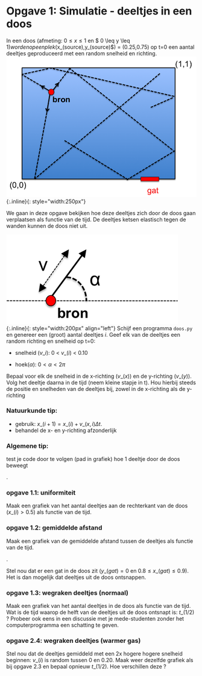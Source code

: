 # Opgave 1: Simulatie - deeltjes in een doos

In een doos (afmeting: $0 \leq x \leq 1$ en $ 0 \leq y \leq 1$) worden 
op een plek ($x_(source)$,$y\_(source)$) = (0.25,0.75) op t=0 een aantal 
deeltjes geproduceerd met een random snelheid en richting.
![Doos](Doos.png){:.inline}{: style="width:250px"}

We gaan in deze opgave bekijken hoe deze deeltjes zich door de doos gaan 
verplaatsen als functie van de tijd. De deeltjes ketsen elastisch tegen 
de wanden kunnen de doos niet uit.

![Kinematica](Kinematica.png){:.inline}{: style="width:200px" align="left"} 
Schijf een programma `doos.py` en genereer een (groot) aantal deeltjes $i$. Geef elk van de deeltjes 
een random richting en snelheid op t=0:

* snelheid ($v\_i$): 0 < $v\_(i)$ < 0.10

* hoek($\alpha$):  $0 < \alpha < 2\pi$


Bepaal voor elk de snelheid in de x-richting ($v\_(x)$) en de y-richting ($v\_(y)$). 
Volg het deeltje daarna in de tijd (neem kleine stapje in t). Hou hierbij steeds de positie 
en snelheden van de deeltjes bij, zowel in de x-richting als de y-richting


### Natuurkunde tip: 
* gebruik: $x\_(i+1) = x\_(i) +v\_(x,i)\Delta t$. 
* behandel de x- en y-richting afzonderlijk

### Algemene tip:
test je code door te volgen (pad in grafiek) hoe 1 deeltje door de doos beweegt

.


### opgave 1.1: uniformiteit

Maak een grafiek van het aantal deeltjes aan de rechterkant van de doos ($x\_(i) > 0.5$) als functie van de tijd.

### opgave 1.2: gemiddelde afstand

Maak een grafiek van de gemiddelde afstand tussen de deeltjes als functie van de tijd.

.

Stel nou dat er een gat in de doos zit ($y\_(gat) = 0$ en $0.8 \leq x\_(gat) \leq 0.9$). 
Het is dan mogelijk dat deeltjes uit de doos ontsnappen.

### opgave 1.3: wegraken deeltjes (normaal)

Maak een grafiek van het aantal deeltjes in de doos als functie van de tijd. Wat is de tijd 
waarop de helft van de deeltjes uit de doos ontsnapt is: $t\_(1/2)$ ? Probeer ook eens in 
een discussie met je mede-studenten zonder het computerprogramma een schatting te geven. 

### opgave 2.4: wegraken deeltjes (warmer gas)

Stel nou dat de deeltjes gemiddeld met een 2x hogere hogere snelheid beginnen: $v\_(i)$ is 
random tussen 0 en 0.20. Maak weer dezelfde grafiek als bij opgave 2.3 en bepaal opnieuw 
$t\_(1/2)$. Hoe verschillen deze ?

